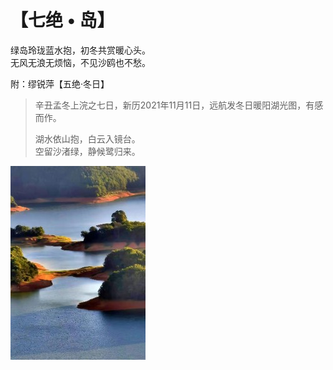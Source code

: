 # 【七绝 • 岛】

绿岛玲珑蓝水抱，初冬共赏暖心头。  
无风无浪无烦恼，不见沙鸥也不愁。

附：缪锐萍【五绝·冬日】

> 辛丑孟冬上浣之七日，新历2021年11月11日，远航发冬日暖阳湖光图，有感而作。
>
> 湖水依山抱，白云入镜台。  
> 空留沙渚绿，静候鹭归来。

![](35.jpg)